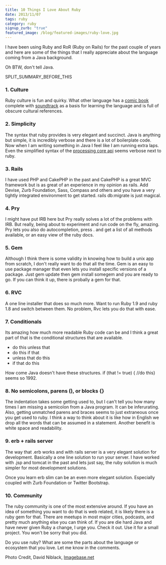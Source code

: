```yaml
---
title: 10 Things I Love About Ruby
date: 2013/11/07
tags: ruby
category: ruby
signup_zurb: "true"
featured_image: /blog/featured-images/ruby-love.jpg
---
```



I have been using Ruby and RoR (Ruby on Rails) for the past couple of years and here are some of the things that I really appreciate about the language coming from a Java background.

Oh BTW, don't tell Java.

SPLIT\_SUMMARY\_BEFORE\_THIS

### 1. Culture

Ruby culture is fun and quirky. What other language has a [comic book](http://en.wikipedia.org/wiki/Why's_(poignant)_Guide_to_Ruby) complete with [soundtrack](http://mislav.uniqpath.com/poignant-guide/soundtrack/) as a basis for learning the language and is full of obscure cultural references.

### 2. Simplicity

The syntax that ruby provides is very elegant and succinct. Java is anything but simple, it is incredibly verbose and there is a lot of boilerplate code. Now when I am writing something in Java I feel like I am running extra laps. Even the simplified syntax of the [processing core api](http://processing.org/) seems verbose next to ruby.

### 3. Rails

I have used PHP and CakePHP in the past and CakePHP is a great MVC framework but is as great of an experience in my opinion as rails. Add Devise, Zurb Foundation, Sass, Compass and others and you have a very tightly integrated environment to get started. rails db:migrate is just magical.

### 4. Pry

I might have put IRB here but Pry really solves a lot of the problems with IRB. But really, being about to experiment and run code on the fly, amazing. Pry lets you also do autocompletion, press . and get a list of all methods available, or an easy view of the ruby docs.

### 5. Gem

Although I think there is some validity in knowing how to build a unix app from scratch, I don't really want to do that all the time. Gem is an easy to use package manager that even lets you install specific versions of a package. Just gem update then gem install somegem and you are ready to go. If you can think it up, there is probally a gem for that.

### 6. RVC

A one line installer that does so much more. Want to run Ruby 1.9 and ruby 1.8 and switch between them. No problem, Rvc lets you do that with ease.

### 7. Conditionals

Its amazing how much more readable Ruby code can be and I think a great part of that is the conditional structures that are available.

* do this unless that
* do this if that
* unless that do this
* if that do this

How come Java doesn't have these structures. if (that != true) { //do this} seems so 1992.

### 8. No semicolons, parens (), or blocks {}

The indentation takes some getting used to, but I can't tell you how many times I am missing a semicolon from a Java program. It can be inferurating. Also, getting unmatched parens and braces seems to just extraneous once you get used to ruby. I think a way to think about it is like how in English we drop all the words that can be assumed in a statement. Another benefit is white space and readability.

### 9. erb + rails server

The way that .erb works and with rails server is a very elegant solution for development. Basically a one line solution to run your server. I have worked with .jsp and tomcat in the past and lets just say, the ruby solution is much simpler for most development solutions.

Once you learn erb slim can be an even more elegant solution. Especially coupled with Zurb Foundation or Twitter Bootstrap.

### 10. Community

The ruby community is one of the most extensive around. If you have an idea of something you want to do that is web related, it is likely there is a ruby gem for that. There are meetups in most major cities, podcasts, and pretty much anything else you can think of. If you are die hard Java and have never given Ruby a change, I urge you. Check it out. Use it for a small project. You won't be sorry that you did.

Do you use ruby? What are some the parts about the language or ecosystem that you love. Let me know in the comments.

Photo Credit, David Niblack, [Imagebase.net](http://www.imagebase.net/)